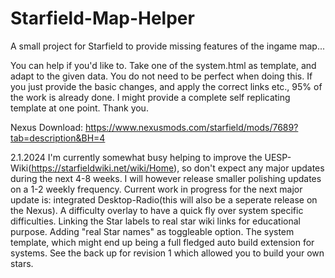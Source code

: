 # Starfield-Map-Helper
A small project for Starfield to provide missing features of the ingame map...

You can help if you'd like to. Take one of the system.html as template, and adapt to the given data. You do not need to be perfect when doing this. If you just provide the basic changes, and apply the correct links etc., 95% of the work is already done. I might provide a complete self replicating template at one point. Thank you.

Nexus Download: https://www.nexusmods.com/starfield/mods/7689?tab=description&BH=4

2.1.2024 I'm currently somewhat busy helping to improve the UESP-Wiki(https://starfieldwiki.net/wiki/Home), so don't expect any major updates during the next 4-8 weeks. I will however release smaller polishing updates on a 1-2 weekly frequency. Current work in progress for the next major update is: integrated Desktop-Radio(this will also be a seperate release on the Nexus). A difficulty overlay to have a quick fly over system specific difficulties. Linking the Star labels to real star wiki links for educational purpose. Adding "real Star names" as toggleable option. The system template, which might end up being a full fledged auto build extension for systems. See the back up for revision 1 which allowed you to build your own stars.
